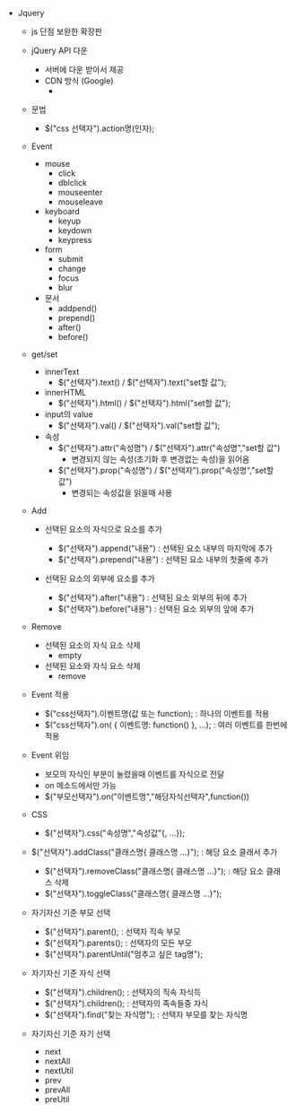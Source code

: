 
- Jquery
    - js 단점 보완한 확장판
    - jQuery API 다운
        - 서버에 다운 받아서 제공
        - CDN 방식 (Google)
            - <script src="https://ajax.googleapis.com/ajax/libs/jquery/3.4.1/jquery.min.js"></script>
    - 문법
        - $("css 선택자").action명(인자);

    - Event
        - mouse
            - click
            - dblclick
            - mouseenter
            - mouseleave
        - keyboard
            - keyup
            - keydown
            - keypress
        - form
            - submit
            - change
            - focus
            - blur
        - 문서
            - addpend()
            - prepend()
            - after()
            - before()

    - get/set
        - innerText
            - $("선택자").text() / $("선택자").text("set할 값");
        - innerHTML
            - $("선택자").html() / $("선택자").html("set할 값");
        - input의 value
            - $("선택자").val() / $("선택자").val("set할 값");
        - 속성
            - $("선택자").attr("속성명") / $("선택자").attr("속성명","set할 값")
                - 변경되지 않는 속성(초기화 후 변경없는 속성)을 읽어옴
            - $("선택자").prop("속성명") / $("선택자").prop("속성명","set할 값")
                - 변경되는 속성값을 읽을때 사용
    - Add
        - 선택된 요소의 자식으로 요소를 추가
            - $("선택자").append("내용")  : 선택된 요소 내부의 마지막에 추가
            - $("선택자").prepend("내용") : 선택된 요소 내부의 첫줄에 추가

        - 선택된 요소의 외부에 요소를 추가
            - $("선택자").after("내용")  : 선택된 요소 외부의 뒤에 추가
            - $("선택자").before("내용")  : 선택된 요소 외부의 앞에 추가

    - Remove
        - 선택된 요소의 자식 요소 삭제
            - empty
        - 선택된 요소와 자식 요소 삭제
            - remove
            
    - Event 적용
        - $("css선택자").이벤트명(값 또는 function);         : 하나의 이벤트를 적용
        - $("css선택자").on( { 이벤트명: function() }, ...); : 여러 이벤트를 한번에 적용

    - Event 위임
        - 보모의 자식인 부분이 눌렸을때 이벤트를 자식으로 전달
        - on 메소드에서만 가능
        - $("부모선택자").on("이벤트명","해당자식선택자",function())
    
    - CSS 
        - $("선택자").css("속성명","속성값"{, ...});
    - $("선택자").addClass("클래스명{ 클래스명 ...}");          : 해당 요소 클래서 추가
        - $("선택자").removeClass("클래스명{ 클래스명 ...}");   : 해당 요소 클래스 삭제
        - $("선택자").toggleClass("클래스명{ 클래스명 ...}");   

    - 자기자신 기준 부모 선택
        - $("선택자").parent();                         : 선택자 직속 부모
        - $("선택자").parents();                        : 선택자의 모든 부모
        - $("선택자").parentUntil("멈추고 싶은 tag명");

    - 자기자신 기준 자식 선택
        - $("선택자").children();               : 선택자의 직속 자식득
        - $("선택자").children();               : 선택자의 족속들중  자식
        - $("선택자").find("찾는 자식명");       : 선택자 부모를 찾는 자식명

    - 자기자신 기준 자기 선택
        - next
        - nextAll
        - nextUtil
        - prev
        - prevAll
        - preUtil
